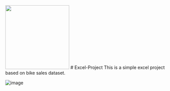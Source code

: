 <img src="https://images.yourstory.com/cs/2/96eabe90392211eb93f18319e8c07a74/86110a60-116f-42d6-842d-52c42677f99b-1684775379244.jpeg" width="200">
# Excel-Project
This is a simple excel project based on bike sales dataset. 

![image](https://github.com/SinghManish1/Excel-Project/assets/97892968/9982fc7c-d9d2-4c2a-8f56-94106c99ca65)

